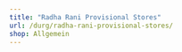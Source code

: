 ```yaml
---
title: "Radha Rani Provisional Stores"
url: /durg/radha-rani-provisional-stores/
shop: Allgemein
---
```

